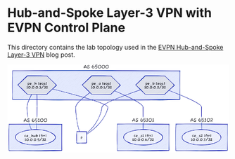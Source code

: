 # Hub-and-Spoke Layer-3 VPN with EVPN Control Plane

This directory contains the lab topology used in the [EVPN Hub-and-Spoke Layer-3 VPN](https://blog.ipspace.net/2024/09/hub-spoke-evpn/) blog post.

![Lab topology](topology.png)
